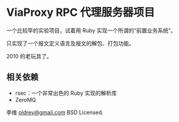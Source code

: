 # ViaProxy RPC 代理服务器项目

一个比较早的实验项目，试着用 Ruby 实现一个所谓的“前置业务系统”。

只实现了一个报文定义语言及报文的解包、打包功能。

2010 的老玩具了。

## 相关依赖

* rsec：一个非常出色的 Ruby 实现的解析库
* ZeroMQ


李维 <oldrev@gmail.com>
BSD Licensed.

